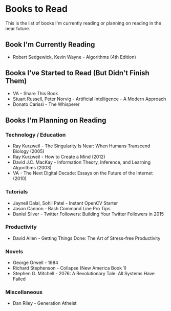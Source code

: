 # Books to Read

This is the list of books I'm currently reading or planning on reading in the near future.

## Book I'm Currently Reading

* Robert Sedgewick, Kevin Wayne - Algorithms (4th Edition)

## Books I've Started to Read (But Didn't Finish Them)

* VA - Share This Book
* Stuart Russell, Peter Norvig - Artificial Intelligence - A Modern Approach
* Donato Carissi - The Whisperer

## Books I'm Planning on Reading

### Technology / Education

* Ray Kurzweil - The Singularity Is Near: When Humans Transcend Biology (2005)
* Ray Kurzweil - How to Create a Mind (2012)
* David J.C. MacKay - Information Theory, Inference, and Learning Algorithms (2003)
* VA - The Next Digital Decade: Essays on the Future of the Internet (2010)

### Tutorials

* Jayneil Dalal, Sohil Patel - Instant OpenCV Starter
* Jason Cannon - Bash Command Line Pro Tips
* Daniel Silver - Twitter Followers: Building Your Twitter Followers in 2015

### Productivity

* David Allen - Getting Things Done: The Art of Stress-free Productivity

### Novels

* George Orwell - 1984
* Richard Stephenson - Collapse (New America Book 1)
* Stephen G. Mitchell - 2076: A Revolutionary Tale: All Systems Have Failed

### Miscellaneous

* Dan Riley - Generation Atheist
